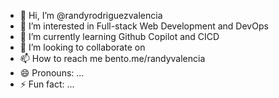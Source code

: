 - 👋 Hi, I’m @randyrodriguezvalencia
- 👀 I’m interested in Full-stack Web Development and DevOps
- 🌱 I’m currently learning Github Copilot and CICD
- 💞️ I’m looking to collaborate on 
- 📫 How to reach me bento.me/randyvalencia
- 😄 Pronouns: ...
- ⚡ Fun fact: ...

<!---
randyrodriguezvalencia/randyrodriguezvalencia is a ✨ special ✨ repository because its `README.md` (this file) appears on your GitHub profile.
You can click the Preview link to take a look at your changes.
--->
